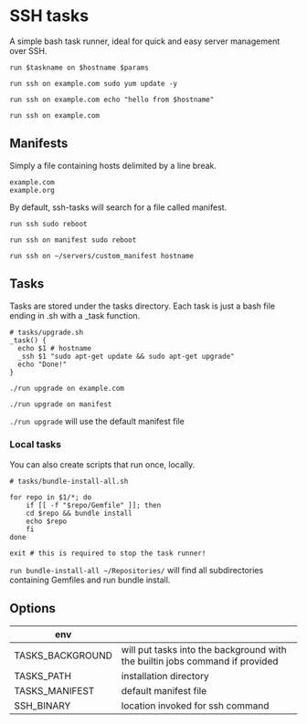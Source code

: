 # SSH tasks

A simple bash task runner, ideal for quick and easy server management over SSH.

`run $taskname on $hostname $params`



`run ssh on example.com sudo yum update -y` 

`run ssh on example.com echo "hello from $hostname"` 

`run ssh on example.com`

## Manifests

Simply a file containing hosts delimited by a line break.

```
example.com
example.org
```

By default, ssh-tasks will search for a file called manifest.

`run ssh sudo reboot` 

`run ssh on manifest sudo reboot` 

`run ssh on ~/servers/custom_manifest hostname`

## Tasks

Tasks are stored under the tasks directory. Each task is just a bash file ending in .sh with a _task function.

```
# tasks/upgrade.sh
_task() {
  echo $1 # hostname
  _ssh $1 "sudo apt-get update && sudo apt-get upgrade"
  echo "Done!"
}
```

`./run upgrade on example.com` 

`./run upgrade on manifest` 

`./run upgrade` will use the default manifest file

### Local tasks

You can also create scripts that run once, locally.

```
# tasks/bundle-install-all.sh

for repo in $1/*; do
	if [[ -f "$repo/Gemfile" ]]; then
  	cd $repo && bundle install
    echo $repo
	fi
done

exit # this is required to stop the task runner!

```

`run bundle-install-all ~/Repositories/` will find all subdirectories containing Gemfiles and run bundle install.

## Options

| env        |            |
| ------------- |-------------| 
| TASKS_BACKGROUND | will put tasks into the background with the builtin jobs command if provided |
| TASKS_PATH | installation directory |
| TASKS_MANIFEST | default manifest file |
| SSH_BINARY | location invoked for ssh command  |
